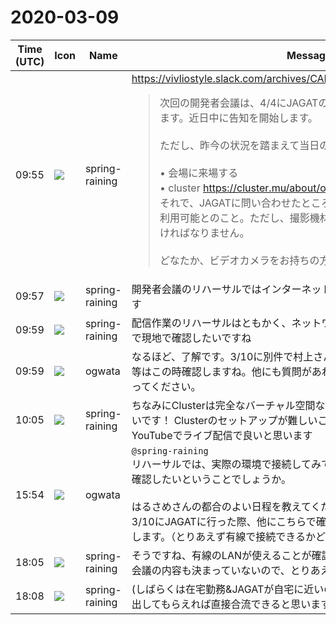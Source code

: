 # 2020-03-09

|Time (UTC)|Icon|Name|Message|
|---|---|---|---|
|09:55|![](https://secure.gravatar.com/avatar/1ac180f0868137292905c311b5fff781.jpg?s=72&d=https%3A%2F%2Fa.slack-edge.com%2Fdf10d%2Fimg%2Favatars%2Fava_0021-72.png)|spring-raining|<https://vivliostyle.slack.com/archives/CAECW4S93/p1583746063008800><br><blockquote>次回の開発者会議は、4/4にJAGATのセミナルームをお借りして開催します。近日中に告知を開始します。<br><br>ただし、昨今の状況を踏まえて当日の参加形態は以下の2つとします。<br><br>• 会場に来場する<br>• cluster <https://cluster.mu/about/organizer> による放送を視聴する<br>それで、JAGATに問い合わせたところ、Wi-Fiでインターネット回線は利用可能とのこと。ただし、撮影機材の用意はなく、こちらで調達しなければなりません。<br><br>どなたか、ビデオカメラをお持ちの方はいらっしゃいますでしょうか？</blockquote>|
|09:57|![](https://secure.gravatar.com/avatar/1ac180f0868137292905c311b5fff781.jpg?s=72&d=https%3A%2F%2Fa.slack-edge.com%2Fdf10d%2Fimg%2Favatars%2Fava_0021-72.png)|spring-raining|開発者会議のリハーサルではインターネット回線や配信の手順を確認したいです|
|09:59|![](https://secure.gravatar.com/avatar/1ac180f0868137292905c311b5fff781.jpg?s=72&d=https%3A%2F%2Fa.slack-edge.com%2Fdf10d%2Fimg%2Favatars%2Fava_0021-72.png)|spring-raining|配信作業のリハーサルはともかく、ネットワークが使えないと詰んでしまうので現地で確認したいですね|
|09:59|![](https://avatars.slack-edge.com/2019-11-22/845042642576_070441337abaca9fb7b3_72.png)|ogwata|なるほど、了解です。3/10に別件で村上さんと一緒にJAGTに行きます。機材等はこの時確認しますね。他にも質問があれば、この時確認可能ですので、言ってください。|
|10:05|![](https://secure.gravatar.com/avatar/1ac180f0868137292905c311b5fff781.jpg?s=72&d=https%3A%2F%2Fa.slack-edge.com%2Fdf10d%2Fimg%2Favatars%2Fava_0021-72.png)|spring-raining|ちなみにClusterは完全なバーチャル空間なので、ビデオカメラという概念は無いです！ Clusterのセットアップが難しいことが判明した時は、普通にYouTubeでライブ配信で良いと思います|
|15:54|![](https://avatars.slack-edge.com/2019-11-22/845042642576_070441337abaca9fb7b3_72.png)|ogwata|`@spring-raining`<br>リハーサルでは、実際の環境で接続してみて、ワールドがちゃんと動作するか確認したいということでしょうか。<br><br>はるさめさんの都合のよい日程を教えてください。調整します。<br>3/10にJAGATに行った際、他にこちらで確認できることがあれば指示をお願いします。（とりあえず有線で接続できるかどうかは確認しようと思います）|
|18:05|![](https://secure.gravatar.com/avatar/1ac180f0868137292905c311b5fff781.jpg?s=72&d=https%3A%2F%2Fa.slack-edge.com%2Fdf10d%2Fimg%2Favatars%2Fava_0021-72.png)|spring-raining|そうですね、有線のLANが使えることが確認できるとベストです。まだ開発者会議の内容も決まっていないので、とりあえずそこだけ確認してください 🙏|
|18:08|![](https://secure.gravatar.com/avatar/1ac180f0868137292905c311b5fff781.jpg?s=72&d=https%3A%2F%2Fa.slack-edge.com%2Fdf10d%2Fimg%2Favatars%2Fava_0021-72.png)|spring-raining|(しばらくは在宅勤務&amp;JAGATが自宅に近いので、明日(今日)の確認も最悪呼び出してもらえれば直接合流できると思います|

